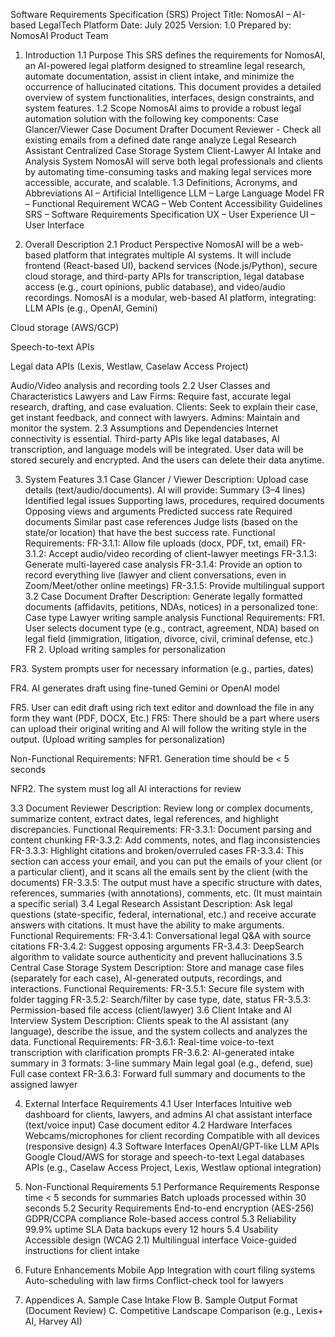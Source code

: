 Software Requirements Specification (SRS)
Project Title: NomosAI – AI-based LegalTech Platform
Date: July 2025
Version: 1.0
Prepared by: NomosAI Product Team

1. Introduction
1.1 Purpose 
This SRS defines the requirements for NomosAI, an AI-powered legal platform designed to streamline legal research, automate documentation, assist in client intake, and minimize the occurrence of hallucinated citations. This document provides a detailed overview of system functionalities, interfaces, design constraints, and system features.
1.2 Scope
NomosAI aims to provide a robust legal automation solution with the following key components:
Case Glancer/Viewer
Case Document Drafter
Document Reviewer - Check all existing emails from a defined date range analyze
Legal Research Assistant
Centralized Case Storage System
Client-Lawyer AI Intake and Analysis System
NomosAI will serve both legal professionals and clients by automating time-consuming tasks and making legal services more accessible, accurate, and scalable.
1.3 Definitions, Acronyms, and Abbreviations
AI – Artificial Intelligence
LLM – Large Language Model 
FR – Functional Requirement 
WCAG	– Web Content Accessibility Guidelines 
SRS – Software Requirements Specification
UX – User Experience
UI – User Interface

2. Overall Description
2.1 Product Perspective
NomosAI will be a web-based platform that integrates multiple AI systems. It will include frontend (React-based UI), backend services (Node.js/Python), secure cloud storage, and third-party APIs for transcription, legal database access (e.g., court opinions, public database), and video/audio recordings. NomosAI is a modular, web-based AI platform, integrating:
LLM APIs (e.g., OpenAI, Gemini)


Cloud storage (AWS/GCP)


Speech-to-text APIs


Legal data APIs (Lexis, Westlaw, Caselaw Access Project)


Audio/Video analysis and recording tools
2.2 User Classes and Characteristics
Lawyers and Law Firms: Require fast, accurate legal research, drafting, and case evaluation.
Clients: Seek to explain their case, get instant feedback, and connect with lawyers.
Admins: Maintain and monitor the system.
2.3 Assumptions and Dependencies
Internet connectivity is essential.
Third-party APIs like legal databases, AI transcription, and language models will be integrated.
User data will be stored securely and encrypted. And the users can delete their data anytime. 

3. System Features
3.1 Case Glancer / Viewer
Description:
Upload case details (text/audio/documents). AI will provide:
Summary (3–4 lines)
Identified legal issues
Supporting laws, procedures, required documents
Opposing views and arguments
Predicted success rate 
Required documents 
Similar past case references 
Judge lists (based on the state/or location) that have the best success rate. 
Functional Requirements:
FR-3.1.1: Allow file uploads (docx, PDF, txt, email)
FR-3.1.2: Accept audio/video recording of client-lawyer meetings
FR-3.1.3: Generate multi-layered case analysis 
FR-3.1.4: Provide an option to record everything live (lawyer and client conversations, even in Zoom/Meet/other online meetings) 
FR-3.1.5: Provide multilingual support
3.2 Case Document Drafter
Description:
Generate legally formatted documents (affidavits, petitions, NDAs, notices) in a personalized tone:
Case type
Lawyer writing sample analysis
Functional Requirements:
FR1. User selects document type (e.g., contract, agreement, NDA) based on legal field (immigration, litigation, divorce, civil, criminal defense, etc.)  
FR 2. Upload writing samples for personalization


FR3. System prompts user for necessary information (e.g., parties, dates)


FR4. AI generates draft using fine-tuned Gemini or OpenAI model


FR5. User can edit draft using rich text editor and download the file in any form they want (PDF, DOCX, Etc.)
FR5: There should be a part where users can upload their original writing and AI will follow the writing style in the output. (Upload writing samples for personalization)


Non-Functional Requirements:
NFR1. Generation time should be < 5 seconds


NFR2. The system must log all AI interactions for review


3.3 Document Reviewer
Description:
Review long or complex documents, summarize content, extract dates, legal references, and highlight discrepancies.
Functional Requirements:
FR-3.3.1: Document parsing and content chunking
FR-3.3.2: Add comments, notes, and flag inconsistencies
FR-3.3.3: Highlight citations and broken/overruled cases 
FR-3.3.4: This section can access your email, and you can put the emails of your client (or a particular client), and it scans all the emails sent by the client (with the documents) 
FR-3.3.5: The output must have a specific structure with dates, references, summaries (with annotations), comments, etc. (It must maintain a specific serial) 
3.4 Legal Research Assistant
Description:
Ask legal questions (state-specific, federal, international, etc.) and receive accurate answers with citations. It must have the ability to make arguments.
Functional Requirements:
FR-3.4.1: Conversational legal Q&A with source citations
FR-3.4.2: Suggest opposing arguments
FR-3.4.3: DeepSearch algorithm to validate source authenticity and prevent hallucinations
3.5 Central Case Storage System
Description:
Store and manage case files (separately for each case), AI-generated outputs, recordings, and interactions.
Functional Requirements:
FR-3.5.1: Secure file system with folder tagging
FR-3.5.2: Search/filter by case type, date, status
FR-3.5.3: Permission-based file access (client/lawyer)
3.6 Client Intake and AI Interview System
Description:
Clients speak to the AI assistant (any language), describe the issue, and the system collects and analyzes the data.
Functional Requirements:
FR-3.6.1: Real-time voice-to-text transcription with clarification prompts
FR-3.6.2: AI-generated intake summary in 3 formats:
3-line summary
Main legal goal (e.g., defend, sue)
Full case context
FR-3.6.3: Forward full summary and documents to the assigned lawyer

4. External Interface Requirements
4.1 User Interfaces
Intuitive web dashboard for clients, lawyers, and admins
AI chat assistant interface (text/voice input)
Case document editor
4.2 Hardware Interfaces
Webcams/microphones for client recording
Compatible with all devices (responsive design)
4.3 Software Interfaces
OpenAI/GPT-like LLM APIs
Google Cloud/AWS for storage and speech-to-text
Legal databases APIs (e.g., Caselaw Access Project, Lexis, Westlaw optional integration)

5. Non-Functional Requirements
5.1 Performance Requirements
Response time < 5 seconds for summaries
Batch uploads processed within 30 seconds
5.2 Security Requirements
End-to-end encryption (AES-256)
GDPR/CCPA compliance
Role-based access control
5.3 Reliability
99.9% uptime SLA
Data backups every 12 hours
5.4 Usability
Accessible design (WCAG 2.1)
Multilingual interface
Voice-guided instructions for client intake

6. Future Enhancements
Mobile App
Integration with court filing systems
Auto-scheduling with law firms
Conflict-check tool for lawyers

7. Appendices
A. Sample Case Intake Flow
B. Sample Output Format (Document Review) 
C. Competitive Landscape Comparison (e.g., Lexis+ AI, Harvey AI)

